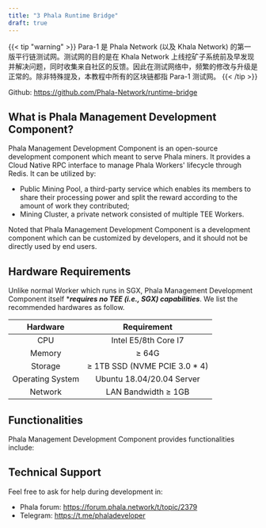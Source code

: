 ```yaml
---
title: "3 Phala Runtime Bridge"
draft: true
---
```


<script>
  MathJax = {
    tex: {
      inlineMath: [['$', '$'], ['\\(', '\\)']],
      displayMath: [['$$','$$'], ['\\[', '\\]']],
      processEscapes: true,
      processEnvironments: true
    },
    options: {
      skipHtmlTags: ['script', 'noscript', 'style', 'textarea', 'pre']
    }
  };
  window.addEventListener('load', (event) => {
      document.querySelectorAll("mjx-container").forEach(function(x){
        x.parentElement.classList += 'has-jax'})
    });
</script>
<script type="text/javascript" id="MathJax-script" async
  src="https://cdn.jsdelivr.net/npm/mathjax@3/es5/tex-mml-chtml.js"></script>

{{< tip "warning" >}}
Para-1 是 Phala Network (以及 Khala Network) 的第一版平行链测试网。测试网的目的是在 Khala Network 上线挖矿子系统前及早发现并解决问题，同时收集来自社区的反馈。因此在测试网络中，频繁的修改与升级是正常的。除非特殊提及，本教程中所有的区块链都指 Para-1 测试网。
{{< /tip >}}


Github: https://github.com/Phala-Network/runtime-bridge

## What is Phala Management Development Component?

Phala Management Development Component is an open-source development component which meant to serve Phala miners. It provides a Cloud Native RPC interface to manage Phala Workers' lifecycle through Redis. It can be utilized by:
- Public Mining Pool, a third-party service which enables its members to share their processing power and split the reward according to the amount of work they contributed;
- Mining Cluster, a private network consisted of multiple TEE Workers.

Noted that Phala Management Development Component is a development component which can be customized by developers, and it should not be directly used by end users.


## Hardware Requirements

Unlike normal Worker which runs in SGX, Phala Management Development Component itself ****requires no TEE (i.e., SGX) capabilities***. We list the recommended hardwares as follow.

| Hardware | Requirement |
| :---: | :---: |
| CPU | Intel E5/8th Core I7 |
| Memory | $\geq$ 64G |
| Storage | $\geq$ 1TB SSD (NVME PCIE 3.0 * 4) |
| Operating System | Ubuntu 18.04/20.04 Server |
| Network | LAN Bandwidth $\geq$ 1GB |


## Functionalities

Phala Management Development Component provides functionalities include:
<!-- TODO.zhe: I think the Worker and Controller accounts have been abandoned -->

<!-- TODO.zhe: we'd better give this a license -->


## Technical Support

Feel free to ask for help during development in:
- Phala forum: https://forum.phala.network/t/topic/2379
- Telegram: https://t.me/phaladeveloper
